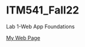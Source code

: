 # ITM541_Fall22
Lab 1-Web App Foundations

<a href="file:///C:/Users/Cini/Desktop/demo/repo/ITM541_Fall22/Week3/index.html">My Web Page</a>
